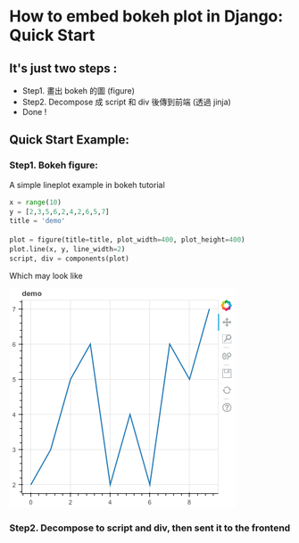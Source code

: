 # How to embed bokeh plot in Django: Quick Start

## It's just two steps :
- Step1. 畫出 bokeh 的圖 (figure)
- Step2. Decompose 成 script 和 div 後傳到前端 (透過 jinja)
- Done !

## Quick Start Example:
### Step1. Bokeh figure:    
A simple lineplot example in bokeh tutorial
```python
x = range(10)
y = [2,3,5,6,2,4,2,6,5,7]
title = 'demo'

plot = figure(title=title, plot_width=400, plot_height=400)
plot.line(x, y, line_width=2)
script, div = components(plot)
```    
Which may look like    

![](./github_imgs/example_lineplot01.png)


### Step2. Decompose to script and div, then sent it to the frontend

